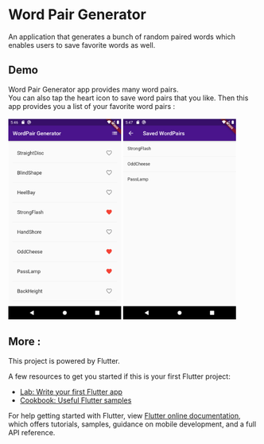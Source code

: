 # Word Pair Generator

An application that generates a bunch of random paired words which enables users to save favorite words as well.

## Demo
Word Pair Generator app provides many word pairs. <br>
You can also tap the heart icon to save word pairs that you like. Then this app provides you a list of your favorite word pairs : <br><br>
<img src="https://raw.githubusercontent.com/kevinadhiguna/word-pair-generator/master/demo/1.list.png" width="45%"></img> 
<img src="https://raw.githubusercontent.com/kevinadhiguna/word-pair-generator/master/demo/2.saved-wordpairs.png" width="45%"></img>

## More :

This project is powered by Flutter.

A few resources to get you started if this is your first Flutter project:

- [Lab: Write your first Flutter app](https://flutter.dev/docs/get-started/codelab)
- [Cookbook: Useful Flutter samples](https://flutter.dev/docs/cookbook)

For help getting started with Flutter, view 
[Flutter online documentation](https://flutter.dev/docs), which offers tutorials,
samples, guidance on mobile development, and a full API reference.

